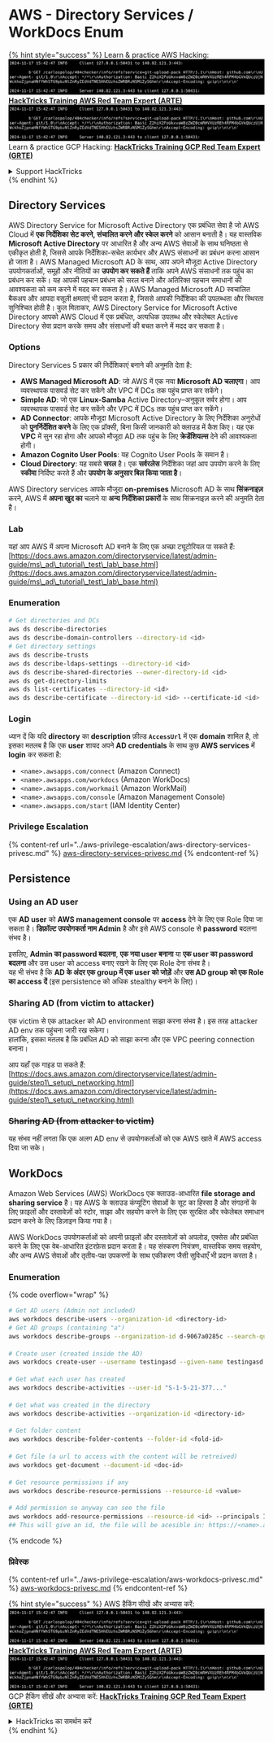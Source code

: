 # AWS - Directory Services / WorkDocs Enum

{% hint style="success" %}
Learn & practice AWS Hacking:<img src="../../../.gitbook/assets/image (1).png" alt="" data-size="line">[**HackTricks Training AWS Red Team Expert (ARTE)**](https://training.hacktricks.xyz/courses/arte)<img src="../../../.gitbook/assets/image (1).png" alt="" data-size="line">\
Learn & practice GCP Hacking: <img src="../../../.gitbook/assets/image (2).png" alt="" data-size="line">[**HackTricks Training GCP Red Team Expert (GRTE)**<img src="../../../.gitbook/assets/image (2).png" alt="" data-size="line">](https://training.hacktricks.xyz/courses/grte)

<details>

<summary>Support HackTricks</summary>

* Check the [**subscription plans**](https://github.com/sponsors/carlospolop)!
* **Join the** 💬 [**Discord group**](https://discord.gg/hRep4RUj7f) or the [**telegram group**](https://t.me/peass) or **follow** us on **Twitter** 🐦 [**@hacktricks\_live**](https://twitter.com/hacktricks\_live)**.**
* **Share hacking tricks by submitting PRs to the** [**HackTricks**](https://github.com/carlospolop/hacktricks) and [**HackTricks Cloud**](https://github.com/carlospolop/hacktricks-cloud) github repos.

</details>
{% endhint %}

## Directory Services

AWS Directory Service for Microsoft Active Directory एक प्रबंधित सेवा है जो AWS Cloud में **एक निर्देशिका सेट करने, संचालित करने और स्केल करने** को आसान बनाती है। यह वास्तविक **Microsoft Active Directory** पर आधारित है और अन्य AWS सेवाओं के साथ घनिष्ठता से एकीकृत होती है, जिससे आपके निर्देशिका-सचेत कार्यभार और AWS संसाधनों का प्रबंधन करना आसान हो जाता है। AWS Managed Microsoft AD के साथ, आप अपने मौजूदा Active Directory उपयोगकर्ताओं, समूहों और नीतियों का **उपयोग कर सकते हैं** ताकि अपने AWS संसाधनों तक पहुंच का प्रबंधन कर सकें। यह आपकी पहचान प्रबंधन को सरल बनाने और अतिरिक्त पहचान समाधानों की आवश्यकता को कम करने में मदद कर सकता है। AWS Managed Microsoft AD स्वचालित बैकअप और आपदा वसूली क्षमताएं भी प्रदान करता है, जिससे आपकी निर्देशिका की उपलब्धता और स्थिरता सुनिश्चित होती है। कुल मिलाकर, AWS Directory Service for Microsoft Active Directory आपको AWS Cloud में एक प्रबंधित, अत्यधिक उपलब्ध और स्केलेबल Active Directory सेवा प्रदान करके समय और संसाधनों की बचत करने में मदद कर सकता है।

### Options

Directory Services 5 प्रकार की निर्देशिकाएं बनाने की अनुमति देता है:

* **AWS Managed Microsoft AD**: जो AWS में एक नया **Microsoft AD चलाएगा**। आप व्यवस्थापक पासवर्ड सेट कर सकेंगे और VPC में DCs तक पहुंच प्राप्त कर सकेंगे।
* **Simple AD**: जो एक **Linux-Samba** Active Directory–अनुकूल सर्वर होगा। आप व्यवस्थापक पासवर्ड सेट कर सकेंगे और VPC में DCs तक पहुंच प्राप्त कर सकेंगे।
* **AD Connector**: आपके मौजूदा Microsoft Active Directory के लिए निर्देशिका अनुरोधों को **पुनर्निर्देशित करने** के लिए एक प्रॉक्सी, बिना किसी जानकारी को क्लाउड में कैश किए। यह एक **VPC** में सुन रहा होगा और आपको मौजूदा AD तक पहुंच के लिए **क्रेडेंशियल्स** देने की आवश्यकता होगी।
* **Amazon Cognito User Pools**: यह Cognito User Pools के समान है।
* **Cloud Directory**: यह सबसे **सरल** है। एक **सर्वरलेस** निर्देशिका जहां आप उपयोग करने के लिए **स्कीमा** निर्दिष्ट करते हैं और **उपयोग के अनुसार बिल किया जाता है**।

AWS Directory services आपके मौजूदा **on-premises** Microsoft AD के साथ **सिंक्रनाइज़** करने, AWS में **अपना खुद का** चलाने या **अन्य निर्देशिका प्रकारों** के साथ सिंक्रनाइज़ करने की अनुमति देता है।

### Lab

यहां आप AWS में अपना Microsoft AD बनाने के लिए एक अच्छा ट्यूटोरियल पा सकते हैं: [https://docs.aws.amazon.com/directoryservice/latest/admin-guide/ms\_ad\_tutorial\_test\_lab\_base.html](https://docs.aws.amazon.com/directoryservice/latest/admin-guide/ms\_ad\_tutorial\_test\_lab\_base.html)

### Enumeration
```bash
# Get directories and DCs
aws ds describe-directories
aws ds describe-domain-controllers --directory-id <id>
# Get directory settings
aws ds describe-trusts
aws ds describe-ldaps-settings --directory-id <id>
aws ds describe-shared-directories --owner-directory-id <id>
aws ds get-directory-limits
aws ds list-certificates --directory-id <id>
aws ds describe-certificate --directory-id <id> --certificate-id <id>
```
### Login

ध्यान दें कि यदि **directory** का **description** फ़ील्ड **`AccessUrl`** में एक **domain** शामिल है, तो इसका मतलब है कि एक **user** शायद अपने **AD credentials** के साथ कुछ **AWS services** में **login** कर सकता है:

* `<name>.awsapps.com/connect` (Amazon Connect)
* `<name>.awsapps.com/workdocs` (Amazon WorkDocs)
* `<name>.awsapps.com/workmail` (Amazon WorkMail)
* `<name>.awsapps.com/console` (Amazon Management Console)
* `<name>.awsapps.com/start` (IAM Identity Center)

### Privilege Escalation

{% content-ref url="../aws-privilege-escalation/aws-directory-services-privesc.md" %}
[aws-directory-services-privesc.md](../aws-privilege-escalation/aws-directory-services-privesc.md)
{% endcontent-ref %}

## Persistence

### Using an AD user

एक **AD user** को **AWS management console** पर **access** देने के लिए एक Role दिया जा सकता है। **डिफ़ॉल्ट उपयोगकर्ता नाम Admin** है और इसे AWS console से **password** बदलना संभव है।

इसलिए, **Admin का password बदलना**, **एक नया user बनाना** या **एक user का password बदलना** और उस user को access बनाए रखने के लिए एक Role देना संभव है।\
यह भी संभव है कि **AD के अंदर एक group में एक user को जोड़ें** और **उस AD group को एक Role का access दें** (इस persistence को अधिक stealthy बनाने के लिए)।

### Sharing AD (from victim to attacker)

एक victim से एक attacker को AD environment साझा करना संभव है। इस तरह attacker AD env तक पहुंचना जारी रख सकेगा।\
हालांकि, इसका मतलब है कि प्रबंधित AD को साझा करना और एक VPC peering connection बनाना।

आप यहाँ एक गाइड पा सकते हैं: [https://docs.aws.amazon.com/directoryservice/latest/admin-guide/step1\_setup\_networking.html](https://docs.aws.amazon.com/directoryservice/latest/admin-guide/step1\_setup\_networking.html)

### ~~Sharing AD (from attacker to victim)~~

यह संभव नहीं लगता कि एक अलग AD env से उपयोगकर्ताओं को एक AWS खाते में AWS access दिया जा सके।

## WorkDocs

Amazon Web Services (AWS) WorkDocs एक क्लाउड-आधारित **file storage and sharing service** है। यह AWS के क्लाउड कंप्यूटिंग सेवाओं के सूट का हिस्सा है और संगठनों के लिए फ़ाइलों और दस्तावेज़ों को स्टोर, साझा और सहयोग करने के लिए एक सुरक्षित और स्केलेबल समाधान प्रदान करने के लिए डिज़ाइन किया गया है।

AWS WorkDocs उपयोगकर्ताओं को अपनी फ़ाइलों और दस्तावेज़ों को अपलोड, एक्सेस और प्रबंधित करने के लिए एक वेब-आधारित इंटरफ़ेस प्रदान करता है। यह संस्करण नियंत्रण, वास्तविक समय सहयोग, और अन्य AWS सेवाओं और तृतीय-पक्ष उपकरणों के साथ एकीकरण जैसी सुविधाएँ भी प्रदान करता है।

### Enumeration

{% code overflow="wrap" %}
```bash
# Get AD users (Admin not included)
aws workdocs describe-users --organization-id <directory-id>
# Get AD groups (containing "a")
aws workdocs describe-groups --organization-id d-9067a0285c --search-query a

# Create user (created inside the AD)
aws workdocs create-user --username testingasd --given-name testingasd --surname testingasd --password <password> --email-address name@directory.domain --organization-id <directory-id>

# Get what each user has created
aws workdocs describe-activities --user-id "S-1-5-21-377..."

# Get what was created in the directory
aws workdocs describe-activities --organization-id <directory-id>

# Get folder content
aws workdocs describe-folder-contents --folder-id <fold-id>

# Get file (a url to access with the content will be retreived)
aws workdocs get-document --document-id <doc-id>

# Get resource permissions if any
aws workdocs describe-resource-permissions --resource-id <value>

# Add permission so anyway can see the file
aws workdocs add-resource-permissions --resource-id <id> --principals Id=anonymous,Type=ANONYMOUS,Role=VIEWER
## This will give an id, the file will be acesible in: https://<name>.awsapps.com/workdocs/index.html#/share/document/<id>
```
{% endcode %}

### प्रिवेस्क

{% content-ref url="../aws-privilege-escalation/aws-workdocs-privesc.md" %}
[aws-workdocs-privesc.md](../aws-privilege-escalation/aws-workdocs-privesc.md)
{% endcontent-ref %}

{% hint style="success" %}
AWS हैकिंग सीखें और अभ्यास करें:<img src="../../../.gitbook/assets/image (1).png" alt="" data-size="line">[**HackTricks Training AWS Red Team Expert (ARTE)**](https://training.hacktricks.xyz/courses/arte)<img src="../../../.gitbook/assets/image (1).png" alt="" data-size="line">\
GCP हैकिंग सीखें और अभ्यास करें: <img src="../../../.gitbook/assets/image (2).png" alt="" data-size="line">[**HackTricks Training GCP Red Team Expert (GRTE)**<img src="../../../.gitbook/assets/image (2).png" alt="" data-size="line">](https://training.hacktricks.xyz/courses/grte)

<details>

<summary>HackTricks का समर्थन करें</summary>

* [**सदस्यता योजनाएँ**](https://github.com/sponsors/carlospolop) देखें!
* **हमारे** 💬 [**Discord समूह**](https://discord.gg/hRep4RUj7f) या [**टेलीग्राम समूह**](https://t.me/peass) में शामिल हों या **हमें** **Twitter** 🐦 [**@hacktricks\_live**](https://twitter.com/hacktricks\_live)** पर फॉलो करें।**
* **हैकिंग ट्रिक्स साझा करें और** [**HackTricks**](https://github.com/carlospolop/hacktricks) और [**HackTricks Cloud**](https://github.com/carlospolop/hacktricks-cloud) गिटहब रिपोजिटरी में PR सबमिट करें।

</details>
{% endhint %}
